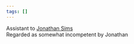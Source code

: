```yaml
---
tags: []
---
```

   
Assistant to [Jonathan Sims](../Characters/Jonathan%20Sims.md)   
Regarded as somewhat incompetent by Jonathan